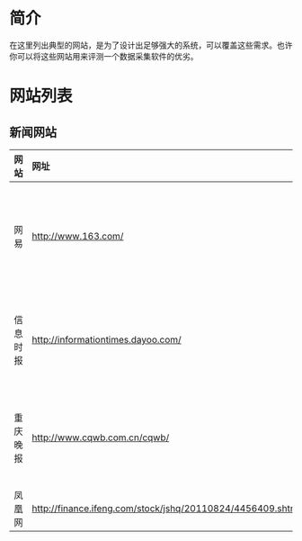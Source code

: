 # 简介 #

在这里列出典型的网站，是为了设计出足够强大的系统，可以覆盖这些需求。也许你可以将这些网站用来评测一个数据采集软件的优劣。

# 网站列表 #

## 新闻网站 ##
| 网站 | 网址 | 类型 | 难度 | 原因 |
|:---|:---|:---|:---|:---|
| 网易 | http://www.163.com/ | 栏目页 | 容易 | 页面格式规范，URL格式也规范 |
| 信息时报 | http://informationtimes.dayoo.com/ | 栏目页 | 容易 | 页面跳转，会自动弹出对话框 |
| 重庆晚报 | http://www.cqwb.com.cn/cqwb/ | 栏目页 | 容易 | 页面跳转，会自动弹出对话框 |
| 凤凰网 | http://finance.ifeng.com/stock/jshq/20110824/4456409.shtml | 内容页 | 容易 | 翻页 |